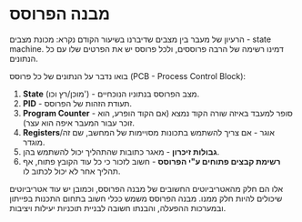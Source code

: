 # מבנה הפרוסס

הרעיון של מעבר בין מצבים שדיברנו בשיעור הקודם נקרא: מכונת מצבים - state machine. דמינו רשימה של הרבה פרוססים, ולכל פרוסס יש את הפרטים שלו עם כל הנתונים.

בואו נדבר על הנתונים של כל פרוסס (PCB - Process Control Block):
1. **State** (מוכן/רץ וכו') - מצב הפרוסס בנתוניו הנוכחיים.
2. **PID** - תעודת הזהות של הפרוסס.
3. **Program Counter** - סופר למעבד באיזה שורה הקוד נמצא (אם הקוד הופרע, הוא זוכר עבור המעבר איפה הוא עצר).
4. **Registers**/אוגר - אם צריך להשתמש בתכונות מסויימות של המחשב, שם זה מוגדר.
5. **גבולות זיכרון** - מאגר כתובות שהתהליך יכול להשתמש בהן.
6. **רשימת קבצים פתוחים ע"י הפרוסס** - חשוב לזכור כי כל עוד הקובץ פתוח, אף תהליך אחר לא יכול לכתוב לו.

אלו הם חלק מהאטריביוטים החשובים של מבנה הפרוסס, וכמובן יש עוד אטריביוטים שיכולים להיות חלק ממנו. מבנה הפרוסס משמש ככלי חשוב בתחום התכנות בפייתון ובמערכות ההפעלה, והבנתו חשובה לבניית תוכניות יעילות ויציבות.